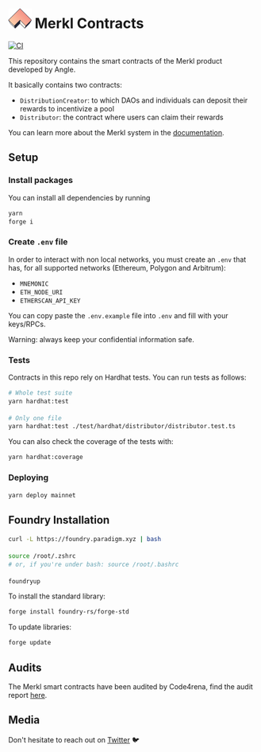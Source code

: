 # <img src="logo.svg" alt="Merkl Contracts" height="40px"> Merkl Contracts

[![CI](https://github.com/AngleProtocol/merkl-contracts/workflows/Merkl%20Contracts%20CI/badge.svg)](https://github.com/AngleProtocol/merkl-contracts/actions)

This repository contains the smart contracts of the Merkl product developed by Angle.

It basically contains two contracts:

- `DistributionCreator`: to which DAOs and individuals can deposit their rewards to incentivize a pool
- `Distributor`: the contract where users can claim their rewards

You can learn more about the Merkl system in the [documentation](https://docs.angle.money/side-products/merkl).

## Setup

### Install packages

You can install all dependencies by running

```bash
yarn
forge i
```

### Create `.env` file

In order to interact with non local networks, you must create an `.env` that has, for all supported networks (Ethereum, Polygon and Arbitrum):

- `MNEMONIC`
- `ETH_NODE_URI`
- `ETHERSCAN_API_KEY`

You can copy paste the `.env.example` file into `.env` and fill with your keys/RPCs.

Warning: always keep your confidential information safe.

### Tests

Contracts in this repo rely on Hardhat tests. You can run tests as follows:

```bash
# Whole test suite
yarn hardhat:test

# Only one file
yarn hardhat:test ./test/hardhat/distributor/distributor.test.ts
```

You can also check the coverage of the tests with:

```bash
yarn hardhat:coverage
```

### Deploying

```bash
yarn deploy mainnet
```

## Foundry Installation

```bash
curl -L https://foundry.paradigm.xyz | bash

source /root/.zshrc
# or, if you're under bash: source /root/.bashrc

foundryup
```

To install the standard library:

```bash
forge install foundry-rs/forge-std
```

To update libraries:

```bash
forge update
```

## Audits

The Merkl smart contracts have been audited by Code4rena, find the audit report [here](https://code4rena.com/reports/2023-06-angle).

## Media

Don't hesitate to reach out on [Twitter](https://twitter.com/AngleProtocol) 🐦
